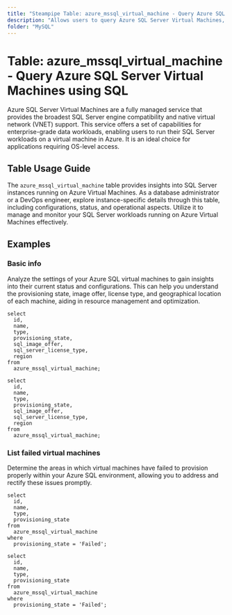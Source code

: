 ```yaml
---
title: "Steampipe Table: azure_mssql_virtual_machine - Query Azure SQL Server Virtual Machines using SQL"
description: "Allows users to query Azure SQL Server Virtual Machines, specifically providing insights into the configuration, status, and operational aspects of the SQL Server instances running on Azure Virtual Machines."
folder: "MySQL"
---
```


# Table: azure_mssql_virtual_machine - Query Azure SQL Server Virtual Machines using SQL

Azure SQL Server Virtual Machines are a fully managed service that provides the broadest SQL Server engine compatibility and native virtual network (VNET) support. This service offers a set of capabilities for enterprise-grade data workloads, enabling users to run their SQL Server workloads on a virtual machine in Azure. It is an ideal choice for applications requiring OS-level access.

## Table Usage Guide

The `azure_mssql_virtual_machine` table provides insights into SQL Server instances running on Azure Virtual Machines. As a database administrator or a DevOps engineer, explore instance-specific details through this table, including configurations, status, and operational aspects. Utilize it to manage and monitor your SQL Server workloads running on Azure Virtual Machines effectively.

## Examples

### Basic info
Analyze the settings of your Azure SQL virtual machines to gain insights into their current status and configurations. This can help you understand the provisioning state, image offer, license type, and geographical location of each machine, aiding in resource management and optimization.

```sql+postgres
select
  id,
  name,
  type,
  provisioning_state,
  sql_image_offer,
  sql_server_license_type,
  region
from
  azure_mssql_virtual_machine;
```

```sql+sqlite
select
  id,
  name,
  type,
  provisioning_state,
  sql_image_offer,
  sql_server_license_type,
  region
from
  azure_mssql_virtual_machine;
```

### List failed virtual machines
Determine the areas in which virtual machines have failed to provision properly within your Azure SQL environment, allowing you to address and rectify these issues promptly.

```sql+postgres
select
  id,
  name,
  type,
  provisioning_state
from
  azure_mssql_virtual_machine
where
  provisioning_state = 'Failed';
```

```sql+sqlite
select
  id,
  name,
  type,
  provisioning_state
from
  azure_mssql_virtual_machine
where
  provisioning_state = 'Failed';
```
